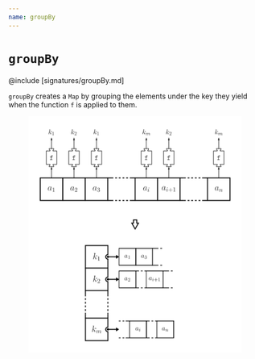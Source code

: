 ```yaml
---
name: groupBy
---
```


# `groupBy`

@include [signatures/groupBy.md]

`groupBy` creates a `Map` by grouping the elements under the key they yield when the function `f` is applied to them.

<figure class="diagram">
  <img src="images/groupBy.svg" alt="groupBy function">
  <!-- <figcaption class="diagram-desc"></figcaption> -->
</figure>
